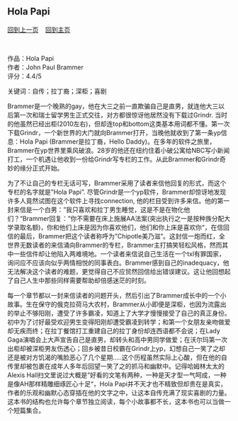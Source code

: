## Hola Papi
[回到上一页](https://boheme130.github.io/Reviews/)  &nbsp;&nbsp;  [回到主页](https://boheme130.github.io/Fiction.git.io/)

<br>

作品：Hola Papi<br>
作者：John Paul Brammer<br>
评分：4.4/5<br>

关键词：自传；拉丁裔；深柜；喜剧

Brammer是一个晚熟的gay，他在大三之前一直欺骗自己是直男，就连他大三以后第一次和瑞士留学男生正式交往，对方都很惊讶他居然没有下载过Grindr. 当时的他虽然已经出柜(2010左右)，但却连top和bottom这类基本用词都不懂。第一次下载Grindr，一个新世界的大门就向Brammer打开，当晚他就收到了第一条yp信息：Hola Papi (Brammer是拉丁裔，Hello Daddy)。在多年的软件之旅里，Brammer在yp世界里乘风破浪。28岁的他还在纽约住着小破公寓给NBC写小新闻打工，一个机遇让他收到一份给Grindr写专栏的工作。从此Brammer和Grindr奇妙的缘分正式开始。

为了不让自己的专栏无话可写，Brammer采用了读者来信他回复的形式，而这个专栏的名字就是”Hola Papi”. 尽管Grindr是一个yp软件，Brammer却惊讶地发现许多人竟然试图在这个软件上寻找connection, 他的栏目受到许多来信。他的第一封来信是一个白男：”我只喜欢和拉丁男生睡觉，这是不是在物化他们？“Brammer回复：”你不需要在床上施展AA法案(突出执行之一是按种族分配大学录取名额)，你和他们上床是因为你喜欢他们，他们和你上床是喜欢你“，在信回信的最后，Brammer把这个读者称呼为”Chipotle美乃滋”。这封信一炮而红，全世界无数读者的来信涌向Brammer的专栏，Brammer主打搞笑轻松风格，然而其中一些信件却让他陷入两难境地。一个读者来信说自己生活在一个txl有罪国家，询问应不应该向似乎两情相悦的同事表白。Brammer感到自己的inadequacy，他无法解决这个读者的难题，更觉得自己不应贸然回信给出错误建议。这让他回想起了自己人生中那些同样需要帮助却倍感迷茫的时刻。

每一个章节都以一封来信读者的问题开头，然后引出了Brammer成长中的一个小故事。生在保守的俄克拉荷马大农村，Brammer从小即便是深柜，也因为流露出的举止不够阳刚，遭受了许多霸凌，知道上了大学才慢慢接受了自己的真正身份。初中为了讨好最受欢迎男生变得阳刚却遭受霸凌到转学；和第一个女朋友亲吻做爱却无疾而终；在拉丁餐馆打工重建自己的拉丁身份却连西语都不会说；在Lady Gaga演唱会上大声宣告自己是直男，却转头和高中男同学做爱；在沃尔玛第一次出柜却被深柜男友伤透心；回乡被昔日校霸在Grindr上yp，幻想自己一笑了之却还是被对方饥渴的嘴脸恶心了几个星期…..这个历程虽然实际上心酸，但在他的自传里却被包裹在成年人多年后回望一笑了之的抓马和幽默中。记得哈姆林太太的Alexis Hall扫文里说过大概是”好看的文笔有两种，一种是天才型一气呵成，一种是像AH那样精雕细琢匠心十足“，Hola Papi并不天才也不精致但却贵在是真实，作者的乐观和幽默心态穿插在他的文字之中，让这本自传充满了现实喜剧的力量。这本书的结构也允许每个章节独立阅读，每个小故事都不长，这本书也可以当做一个短篇集合。